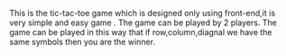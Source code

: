 This is the tic-tac-toe game which is designed only using front-end,it is very simple and easy game .
The game can be played by 2 players.
The game can be played in this way that if row,column,diagnal we have the same symbols then you are the winner. 
